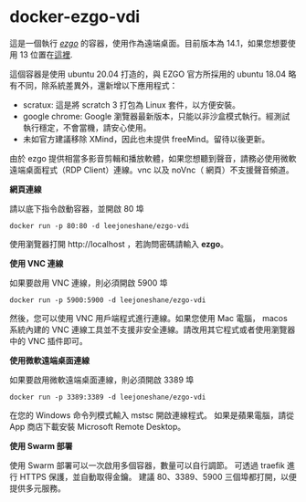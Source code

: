 # docker-ezgo-vdi

這是一個執行 *[ezgo](http://ezgo.westart.tw/)* 的容器，使用作為遠端桌面。目前版本為 14.1，如果您想要使用 13 位置在[這裡](https://github.com/leejoneshane/docker-ezgo-vdi/tree/13).

這個容器是使用 ubuntu 20.04 打造的，與 EZGO 官方所採用的 ubuntu 18.04 略有不同，除系統差異外，還新增以下應用程式：

* scratux: 這是將 scratch 3 打包為 Linux 套件，以方便安裝。
* google chrome: Google 瀏覽器最新版本，只能以非沙盒模式執行。經測試執行穩定，不會當機，請安心使用。
* 未如官方建議移除 XMind，因此也未提供 freeMind。留待以後更新。

由於 ezgo 提供相當多影音剪輯和播放軟體，如果您想聽到聲音，請務必使用微軟遠端桌面程式（RDP Client）連線。vnc 以及 noVnc（
    網頁）不支援聲音頻道。


**網頁連線**

請以底下指令啟動容器，並開啟 80 埠
```
docker run -p 80:80 -d leejoneshane/ezgo-vdi
```
使用瀏覽器打開 http://localhost ，若詢問密碼請輸入 __ezgo__。

**使用 VNC 連線**

如果要啟用 VNC 連線，則必須開啟 5900 埠
```
docker run -p 5900:5900 -d leejoneshane/ezgo-vdi
```
然後，您可以使用 VNC 用戶端程式進行連線。如果您使用 Mac 電腦， macos 系統內建的 VNC 連線工具並不支援非安全連線。請改用其它程式或者使用瀏覽器中的 VNC 插件即可。

**使用微軟遠端桌面連線**

如果要啟用微軟遠端桌面連線，則必須開啟 3389 埠
```
docker run -p 3389:3389 -d leejoneshane/ezgo-vdi
```
在您的 Windows 命令列模式輸入 mstsc 開啟連線程式。
如果是蘋果電腦，請從 App 商店下載安裝 Microsoft Remote Desktop。

**使用 Swarm 部署**

使用 Swarm 部署可以一次啟用多個容器，數量可以自行調節。
可透過 traefik 進行 HTTPS 保護，並自動取得金鑰。
建議 80、3389、5900 三個埠都打開，以便提供多元服務。
